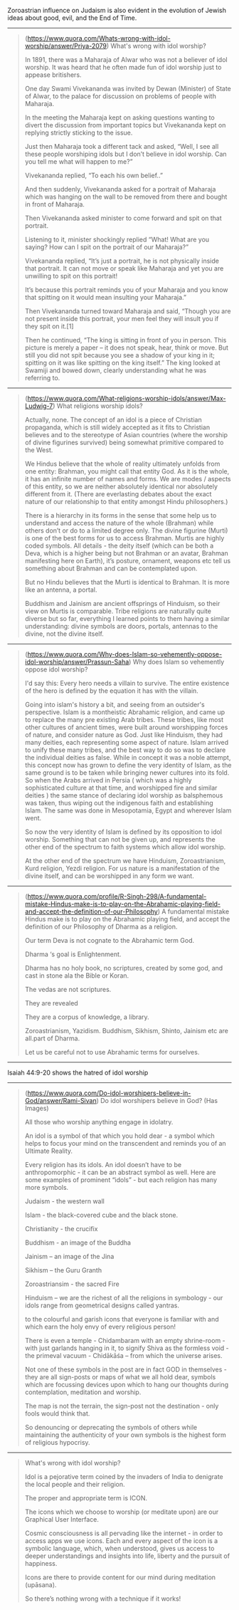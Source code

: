Zoroastrian influence on Judaism is also evident in the evolution of Jewish ideas about good, evil, and the End of Time.

---

> (https://www.quora.com/Whats-wrong-with-idol-worship/answer/Priya-2079)
> What's wrong with idol worship?
> 
> In 1891, there was a Maharaja of Alwar who was not a believer of idol worship. It was heard that he often made fun of idol worship just to appease britishers.
> 
> One day Swami Vivekananda was invited by Dewan (Minister) of State of Alwar, to the palace for discussion on problems of people with Maharaja.
> 
> In the meeting the Maharaja kept on asking questions wanting to divert the discussion from important topics but Vivekananda kept on replying strictly sticking to the issue.
> 
> Just then Maharaja took a different tack and asked, “Well, I see all these people worshiping idols but I don’t believe in idol worship. Can you tell me what will happen to me?”
> 
> Vivekananda replied, “To each his own belief..”
> 
> And then suddenly, Vivekananda asked for a portrait of Maharaja which was hanging on the wall to be removed from there and bought in front of Maharaja.
> 
> Then Vivekananda asked minister to come forward and spit on that portrait.
> 
> Listening to it, minister shockingly replied “What! What are you saying? How can I spit on the portrait of our Maharaja?”
> 
> Vivekananda replied, “It’s just a portrait, he is not physically inside that portrait. It can not move or speak like Maharaja and yet you are unwilling to spit on this portrait!
> 
> It’s because this portrait reminds you of your Maharaja and you know that spitting on it would mean insulting your Maharaja.”
> 
> Then Vivekananda turned toward Maharaja and said, “Though you are not present inside this portrait, your men feel they will insult you if they spit on it.[1]
> 
> Then he continued, “The king is sitting in front of you in person. This picture is merely a paper – it does not speak, hear, think or move. But still you did not spit because you see a shadow of your king in it; spitting on it was like spitting on the king itself.” The king looked at Swamiji and bowed down, clearly understanding what he was referring to.

---
> (https://www.quora.com/What-religions-worship-idols/answer/Max-Ludwig-7)
> What religions worship idols?
> 
> Actually, none. The concept of an idol is a piece of Christian propaganda, which is still widely accepted as it fits to Christian believes and to the stereotype of Asian countries (where the worship of divine figurines survived) being somewhat primitive compared to the West.
> 
> We Hindus believe that the whole of reality ultimately unfolds from one entity: Brahman, you might call that entity God. As it is the whole, it has an infinite number of names and forms. We are modes / aspects of this entity, so we are neither absolutely identical nor absolutely different from it. (There are everlasting debates about the exact nature of our relationship to that entity amongst Hindu philosophers.)
> 
> There is a hierarchy in its forms in the sense that some help us to understand and access the nature of the whole (Brahman) while others don’t or do to a limited degree only. The divine figurine (Murti) is one of the best forms for us to access Brahman. Murtis are highly coded symbols. All details - the deity itself (which can be both a Deva, which is a higher being but not Brahman or an avatar, Brahman manifesting here on Earth), it’s posture, ornament, weapons etc tell us something about Brahman and can be contemplated upon.
> 
> But no Hindu believes that the Murti is identical to Brahman. It is more like an antenna, a portal.
> 
> Buddhism and Jainism are ancient offsprings of Hinduism, so their view on Murtis is comparable. Tribe religions are naturally quite diverse but so far, everything I learned points to them having a similar understanding: divine symbols are doors, portals, antennas to the divine, not the divine itself.

---
> (https://www.quora.com/Why-does-Islam-so-vehemently-oppose-idol-worship/answer/Prassun-Saha)
> Why does Islam so vehemently oppose idol worship?
> 
> I'd say this:
> Every hero needs a villain to survive. The entire existence of the hero is defined by the equation it has with the villain.
> 
> Going into islam's history a bit, and seeing from an outsider's perspective.
> Islam is a montheistic Abrahamic religion, and came up to replace the many pre existing Arab tribes. These tribes, like most other cultures of ancient times, were built around worshipping forces of nature, and consider nature as God. Just like Hinduism, they had many deities, each representing some aspect of nature.
> Islam arrived to unify these many tribes, and the best way to do so was to declare the individual deities as false.
> While in concept it was a noble attempt, this concept now has grown to define the very identity of Islam, as the same ground is to be taken while bringing newer cultures into its fold.
> So when the Arabs arrived in Persia ( which was a highly sophisticated culture at that time, and worshipped fire and similar deities ) the same stance of declaring idol worship as balsphemous was taken, thus wiping out the indigenous faith and establishing Islam.
> The same was done in Mesopotamia, Egypt and wherever Islam went.
> 
> So now the very identity of Islam is defined by its opposition to idol worship. Something that can not be given up, and represents the other end of the spectrum to faith systems which allow idol worship.
> 
> At the other end of the spectrum we have Hinduism, Zoroastrianism, Kurd religion, Yezdi religion. For us nature is a manifestation of the divine itself, and can be worshipped in any form we want.

---
> (https://www.quora.com/profile/R-Singh-298/A-fundamental-mistake-Hindus-make-is-to-play-on-the-Abrahamic-playing-field-and-accept-the-definition-of-our-Philosophy)
> A fundamental mistake Hindus make is to play on the Abrahamic playing field, and accept the definition of our Philosophy of Dharma as a religion.
> 
> Our term Deva is not cognate to the Abrahamic term God.
> 
> Dharma ‘s goal is Enlightenment.
> 
> Dharma has no holy book, no scriptures, created by some god, and cast in stone ala the Bible or Koran.
> 
> The vedas are not scriptures.
> 
> They are revealed
> 
> They are a corpus of knowledge, a library.
> 
> Zoroastrianism, Yazidism. Buddhism, Sikhism, Shinto, Jainism etc are all.part of Dharma.
> 
> Let us be careful not to use Abrahamic terms for ourselves.

---

Isaiah 44:9-20 shows the hatred of idol worship

---

> (https://www.quora.com/Do-idol-worshipers-believe-in-God/answer/Rami-Sivan)
> Do idol worshipers believe in God? (Has Images)
> 
> All those who worship anything engage in idolatry.
> 
> An idol is a symbol of that which you hold dear - a symbol which helps to focus your mind on the transcendent and reminds you of an Ultimate Reality.
> 
> Every religion has its idols. An idol doesn’t have to be anthropomorphic - it can be an abstract symbol as well. Here are some examples of prominent “idols” - but each religion has many more symbols.
> 
> Judaism - the western wall
> 
> Islam - the black-covered cube and the black stone.
> 
> Christianity - the crucifix
> 
> Buddhism - an image of the Buddha
> 
> Jainism – an image of the Jina
> 
> Sikhism – the Guru Granth
> 
> Zoroastriansim - the sacred Fire
> 
> Hinduism – we are the richest of all the religions in symbology - our idols range from geometrical designs called yantras.
> 
> to the colourful and garish icons that everyone is familiar with and which earn the holy envy of every religious person!
> 
> There is even a temple - Chidambaram with an empty shrine-room - with just garlands hanging in it, to signify Shiva as the formless void - the primeval vacuum - Chidākāśa – from which the universe arises.
> 
> Not one of these symbols in the post are in fact GOD in themselves - they are all sign-posts or maps of what we all hold dear, symbols which are focussing devices upon which to hang our thoughts during contemplation, meditation and worship.
> 
> The map is not the terrain, the sign-post not the destination - only fools would think that.
> 
> So denouncing or deprecating the symbols of others while maintaining the authenticity of your own symbols is the highest form of religious hypocrisy.

---


> What's wrong with idol worship?
> 
> Idol is a pejorative term coined by the invaders of India to denigrate the local people and their religion.
> 
> The proper and appropriate term is ICON.
> 
> The icons which we choose to worship (or meditate upon) are our Graphical User Interface.
> 
> Cosmic consciousness is all pervading like the internet - in order to access apps we use icons. Each and every aspect of the icon is a symbolic language, which, when understood, gives us access to deeper understandings and insights into life, liberty and the pursuit of happiness.
> 
> Icons are there to provide content for our mind during meditation (upāsana).
> 
> So there’s nothing wrong with a technique if it works!
